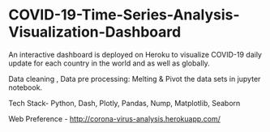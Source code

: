 # COVID-19-Time-Series-Analysis-Visualization-Dashboard

An interactive dashboard is deployed on Heroku to visualize COVID-19 daily update for each country in the world and as well as globally.

Data cleaning , Data pre processing: Melting & Pivot the data sets in jupyter notebook.

Tech Stack- Python, Dash, Plotly, Pandas, Nump, Matplotlib, Seaborn

Web Preference - http://corona-virus-analysis.herokuapp.com/
